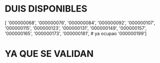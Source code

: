 # DUIS DISPONIBLES 

[
 '000000068',
 '000000076',
 '000000084',
 '000000092',
 '000000107',
 '000000115',
 '000000123',
 '000000131',
 '000000149',
 '000000157',
 '000000165',
 '000000173',
 '000000181', # ya ocupao
 '000000199'] 

 # YA QUE SE VALIDAN